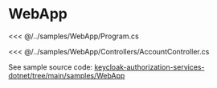 # WebApp

<<< @/../samples/WebApp/Program.cs

<<< @/../samples/WebApp/Controllers/AccountController.cs

See sample source code: [keycloak-authorization-services-dotnet/tree/main/samples/WebApp](https://github.com/NikiforovAll/keycloak-authorization-services-dotnet/tree/main/samples/WebApp)
